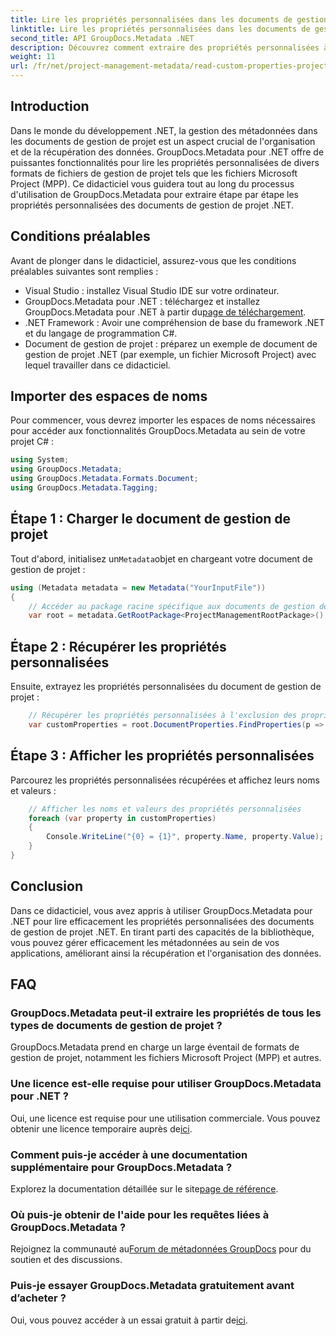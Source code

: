 ```yaml
---
title: Lire les propriétés personnalisées dans les documents de gestion de projet .NET
linktitle: Lire les propriétés personnalisées dans les documents de gestion de projet .NET
second_title: API GroupDocs.Metadata .NET
description: Découvrez comment extraire des propriétés personnalisées à partir de documents de gestion de projet .NET à l'aide de GroupDocs.Metadata pour .NET. Améliorez la gestion de vos métadonnées.
weight: 11
url: /fr/net/project-management-metadata/read-custom-properties-project-management-documents/
---
```

## Introduction
Dans le monde du développement .NET, la gestion des métadonnées dans les documents de gestion de projet est un aspect crucial de l'organisation et de la récupération des données. GroupDocs.Metadata pour .NET offre de puissantes fonctionnalités pour lire les propriétés personnalisées de divers formats de fichiers de gestion de projet tels que les fichiers Microsoft Project (MPP). Ce didacticiel vous guidera tout au long du processus d'utilisation de GroupDocs.Metadata pour extraire étape par étape les propriétés personnalisées des documents de gestion de projet .NET.
## Conditions préalables
Avant de plonger dans le didacticiel, assurez-vous que les conditions préalables suivantes sont remplies :
- Visual Studio : installez Visual Studio IDE sur votre ordinateur.
-  GroupDocs.Metadata pour .NET : téléchargez et installez GroupDocs.Metadata pour .NET à partir du[page de téléchargement](https://releases.groupdocs.com/metadata/net/).
- .NET Framework : Avoir une compréhension de base du framework .NET et du langage de programmation C#.
- Document de gestion de projet : préparez un exemple de document de gestion de projet .NET (par exemple, un fichier Microsoft Project) avec lequel travailler dans ce didacticiel.

## Importer des espaces de noms
Pour commencer, vous devrez importer les espaces de noms nécessaires pour accéder aux fonctionnalités GroupDocs.Metadata au sein de votre projet C# :
```csharp
using System;
using GroupDocs.Metadata;
using GroupDocs.Metadata.Formats.Document;
using GroupDocs.Metadata.Tagging;
```
## Étape 1 : Charger le document de gestion de projet
 Tout d'abord, initialisez un`Metadata`objet en chargeant votre document de gestion de projet :
```csharp
using (Metadata metadata = new Metadata("YourInputFile"))
{
    // Accéder au package racine spécifique aux documents de gestion de projet
    var root = metadata.GetRootPackage<ProjectManagementRootPackage>();
```
## Étape 2 : Récupérer les propriétés personnalisées
Ensuite, extrayez les propriétés personnalisées du document de gestion de projet :
```csharp
    // Récupérer les propriétés personnalisées à l'exclusion des propriétés intégrées
    var customProperties = root.DocumentProperties.FindProperties(p => !p.Tags.Contains(Tags.Document.BuiltIn));
```
## Étape 3 : Afficher les propriétés personnalisées
Parcourez les propriétés personnalisées récupérées et affichez leurs noms et valeurs :
```csharp
    // Afficher les noms et valeurs des propriétés personnalisées
    foreach (var property in customProperties)
    {
        Console.WriteLine("{0} = {1}", property.Name, property.Value);
    }
}
```

## Conclusion
Dans ce didacticiel, vous avez appris à utiliser GroupDocs.Metadata pour .NET pour lire efficacement les propriétés personnalisées des documents de gestion de projet .NET. En tirant parti des capacités de la bibliothèque, vous pouvez gérer efficacement les métadonnées au sein de vos applications, améliorant ainsi la récupération et l'organisation des données.

## FAQ
### GroupDocs.Metadata peut-il extraire les propriétés de tous les types de documents de gestion de projet ?
GroupDocs.Metadata prend en charge un large éventail de formats de gestion de projet, notamment les fichiers Microsoft Project (MPP) et autres.
### Une licence est-elle requise pour utiliser GroupDocs.Metadata pour .NET ?
 Oui, une licence est requise pour une utilisation commerciale. Vous pouvez obtenir une licence temporaire auprès de[ici](https://purchase.groupdocs.com/temporary-license/).
### Comment puis-je accéder à une documentation supplémentaire pour GroupDocs.Metadata ?
 Explorez la documentation détaillée sur le site[page de référence](https://tutorials.groupdocs.com/metadata/net/).
### Où puis-je obtenir de l'aide pour les requêtes liées à GroupDocs.Metadata ?
 Rejoignez la communauté au[Forum de métadonnées GroupDocs](https://forum.groupdocs.com/c/metadata/14) pour du soutien et des discussions.
### Puis-je essayer GroupDocs.Metadata gratuitement avant d’acheter ?
 Oui, vous pouvez accéder à un essai gratuit à partir de[ici](https://releases.groupdocs.com/).